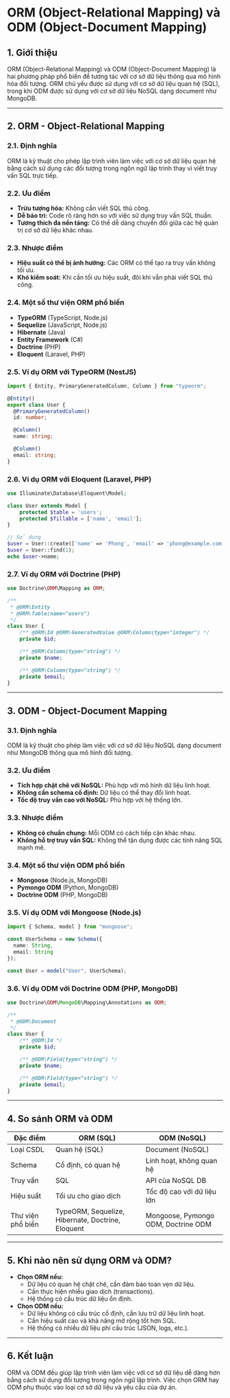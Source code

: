 # ORM (Object-Relational Mapping) và ODM (Object-Document Mapping)

## 1. Giới thiệu
ORM (Object-Relational Mapping) và ODM (Object-Document Mapping) là hai phương pháp phổ biến để tương tác với cơ sở dữ liệu thông qua mô hình hóa đối tượng. ORM chủ yếu được sử dụng với cơ sở dữ liệu quan hệ (SQL), trong khi ODM được sử dụng với cơ sở dữ liệu NoSQL dạng document như MongoDB.

---

## 2. ORM - Object-Relational Mapping
### 2.1. Định nghĩa
ORM là kỹ thuật cho phép lập trình viên làm việc với cơ sở dữ liệu quan hệ bằng cách sử dụng các đối tượng trong ngôn ngữ lập trình thay vì viết truy vấn SQL trực tiếp.

### 2.2. Ưu điểm
- **Trừu tượng hóa:** Không cần viết SQL thủ công.
- **Dễ bảo trì:** Code rõ ràng hơn so với việc sử dụng truy vấn SQL thuần.
- **Tương thích đa nền tảng:** Có thể dễ dàng chuyển đổi giữa các hệ quản trị cơ sở dữ liệu khác nhau.

### 2.3. Nhược điểm
- **Hiệu suất có thể bị ảnh hưởng:** Các ORM có thể tạo ra truy vấn không tối ưu.
- **Khó kiểm soát:** Khi cần tối ưu hiệu suất, đôi khi vẫn phải viết SQL thủ công.

### 2.4. Một số thư viện ORM phổ biến
- **TypeORM** (TypeScript, Node.js)
- **Sequelize** (JavaScript, Node.js)
- **Hibernate** (Java)
- **Entity Framework** (C#)
- **Doctrine** (PHP)
- **Eloquent** (Laravel, PHP)

### 2.5. Ví dụ ORM với TypeORM (NestJS)
```typescript
import { Entity, PrimaryGeneratedColumn, Column } from "typeorm";

@Entity()
export class User {
  @PrimaryGeneratedColumn()
  id: number;

  @Column()
  name: string;

  @Column()
  email: string;
}
```

### 2.6. Ví dụ ORM với Eloquent (Laravel, PHP)
```php
use Illuminate\Database\Eloquent\Model;

class User extends Model {
    protected $table = 'users';
    protected $fillable = ['name', 'email'];
}

// Sử dụng
$user = User::create(['name' => 'Phong', 'email' => 'phong@example.com']);
$user = User::find(1);
echo $user->name;
```

### 2.7. Ví dụ ORM với Doctrine (PHP)
```php
use Doctrine\ORM\Mapping as ORM;

/**
 * @ORM\Entity
 * @ORM\Table(name="users")
 */
class User {
    /** @ORM\Id @ORM\GeneratedValue @ORM\Column(type="integer") */
    private $id;

    /** @ORM\Column(type="string") */
    private $name;

    /** @ORM\Column(type="string") */
    private $email;
}
```

---

## 3. ODM - Object-Document Mapping
### 3.1. Định nghĩa
ODM là kỹ thuật cho phép làm việc với cơ sở dữ liệu NoSQL dạng document như MongoDB thông qua mô hình đối tượng.

### 3.2. Ưu điểm
- **Tích hợp chặt chẽ với NoSQL:** Phù hợp với mô hình dữ liệu linh hoạt.
- **Không cần schema cố định:** Dữ liệu có thể thay đổi linh hoạt.
- **Tốc độ truy vấn cao với NoSQL:** Phù hợp với hệ thống lớn.

### 3.3. Nhược điểm
- **Không có chuẩn chung:** Mỗi ODM có cách tiếp cận khác nhau.
- **Không hỗ trợ truy vấn SQL:** Không thể tận dụng được các tính năng SQL mạnh mẽ.

### 3.4. Một số thư viện ODM phổ biến
- **Mongoose** (Node.js, MongoDB)
- **Pymongo ODM** (Python, MongoDB)
- **Doctrine ODM** (PHP, MongoDB)

### 3.5. Ví dụ ODM với Mongoose (Node.js)
```typescript
import { Schema, model } from "mongoose";

const UserSchema = new Schema({
  name: String,
  email: String
});

const User = model("User", UserSchema);
```

### 3.6. Ví dụ ODM với Doctrine ODM (PHP, MongoDB)
```php
use Doctrine\ODM\MongoDB\Mapping\Annotations as ODM;

/**
 * @ODM\Document
 */
class User {
    /** @ODM\Id */
    private $id;

    /** @ODM\Field(type="string") */
    private $name;

    /** @ODM\Field(type="string") */
    private $email;
}
```

---

## 4. So sánh ORM và ODM
| Đặc điểm       | ORM (SQL)                | ODM (NoSQL)              |
|---------------|-------------------------|-------------------------|
| Loại CSDL     | Quan hệ (SQL)           | Document (NoSQL)       |
| Schema       | Cố định, có quan hệ       | Linh hoạt, không quan hệ |
| Truy vấn     | SQL                      | API của NoSQL DB       |
| Hiệu suất    | Tối ưu cho giao dịch      | Tốc độ cao với dữ liệu lớn |
| Thư viện phổ biến | TypeORM, Sequelize, Hibernate, Doctrine, Eloquent | Mongoose, Pymongo ODM, Doctrine ODM |

---

## 5. Khi nào nên sử dụng ORM và ODM?
- **Chọn ORM nếu:**
  - Dữ liệu có quan hệ chặt chẽ, cần đảm bảo toàn vẹn dữ liệu.
  - Cần thực hiện nhiều giao dịch (transactions).
  - Hệ thống có cấu trúc dữ liệu ổn định.
- **Chọn ODM nếu:**
  - Dữ liệu không có cấu trúc cố định, cần lưu trữ dữ liệu linh hoạt.
  - Cần hiệu suất cao và khả năng mở rộng tốt hơn SQL.
  - Hệ thống có nhiều dữ liệu phi cấu trúc (JSON, logs, etc.).

---

## 6. Kết luận
ORM và ODM đều giúp lập trình viên làm việc với cơ sở dữ liệu dễ dàng hơn bằng cách sử dụng đối tượng trong ngôn ngữ lập trình. Việc chọn ORM hay ODM phụ thuộc vào loại cơ sở dữ liệu và yêu cầu của dự án.

